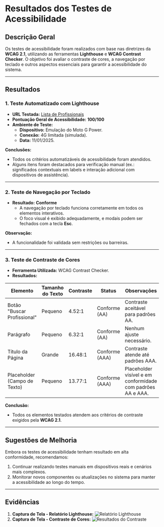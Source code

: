 # Resultados dos Testes de Acessibilidade

## **Descrição Geral**
Os testes de acessibilidade foram realizados com base nas diretrizes da **WCAG 2.1**, utilizando as ferramentas **Lighthouse** e **WCAG Contrast Checker**. O objetivo foi avaliar o contraste de cores, a navegação por teclado e outros aspectos essenciais para garantir a acessibilidade do sistema.

---

## **Resultados**

### **1. Teste Automatizado com Lighthouse**
- **URL Testada:** [Lista de Profissionais](https://paciente-staging.lacreisaude.com.br/lista-de-profissionais/?q=psicologia)
- **Pontuação Geral de Acessibilidade:** **100/100**
- **Ambiente de Teste:**
  - **Dispositivo:** Emulação do Moto G Power.
  - **Conexão:** 4G limitada (simulada).
  - **Data:** 11/01/2025.

**Conclusões:**
- Todos os critérios automatizáveis de acessibilidade foram atendidos.
- Alguns itens foram destacados para verificação manual (ex.: significados contextuais em labels e interação adicional com dispositivos de assistência).

---

### **2. Teste de Navegação por Teclado**
- **Resultado:** **Conforme**
  - A navegação por teclado funciona corretamente em todos os elementos interativos.
  - O foco visual é exibido adequadamente, e modais podem ser fechados com a tecla **Esc**.

**Observação:**
- A funcionalidade foi validada sem restrições ou barreiras.

---

### **3. Teste de Contraste de Cores**
- **Ferramenta Utilizada:** WCAG Contrast Checker.
- **Resultados:**

| Elemento                      | Tamanho do Texto | Contraste | Status       | Observações                                                                 |
|-------------------------------|------------------|-----------|--------------|-----------------------------------------------------------------------------|
| Botão "Buscar Profissional"   | Pequeno          | 4.52:1    | Conforme (AA)| Contraste aceitável para padrões AA.                                        |
| Parágrafo                     | Pequeno          | 6.32:1    | Conforme (AA)| Nenhum ajuste necessário.                                                   |
| Título da Página              | Grande           | 16.48:1   | Conforme (AAA)| Contraste atende até padrões AAA.                                          |
| Placeholder (Campo de Texto)  | Pequeno          | 13.77:1   | Conforme (AAA)| Placeholder visível e em conformidade com padrões AA e AAA.                |

**Conclusão:**
- Todos os elementos testados atendem aos critérios de contraste exigidos pela **WCAG 2.1**.

---

## **Sugestões de Melhoria**
Embora os testes de acessibilidade tenham resultado em alta conformidade, recomendamos:
1. Continuar realizando testes manuais em dispositivos reais e cenários mais complexos.
2. Monitorar novos componentes ou atualizações no sistema para manter a acessibilidade ao longo do tempo.

---

## **Evidências**
1. **Captura de Tela - Relatório Lighthouse:**
   ![Relatório Lighthouse](caminho_para_imagem_lighthouse.png)
2. **Captura de Tela - Contraste de Cores:**
   ![Resultados do Contraste](caminho_para_imagem_contraste.png)
